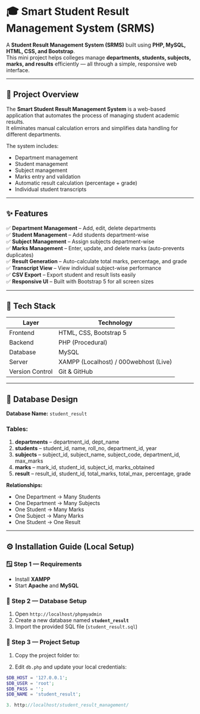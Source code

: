 # 🎓 Smart Student Result Management System (SRMS)

A **Student Result Management System (SRMS)** built using **PHP, MySQL, HTML, CSS, and Bootstrap**.  
This mini project helps colleges manage **departments, students, subjects, marks, and results** efficiently — all through a simple, responsive web interface.

---

## 📘 Project Overview
The **Smart Student Result Management System** is a web-based application that automates the process of managing student academic results.  
It eliminates manual calculation errors and simplifies data handling for different departments.

The system includes:
- Department management  
- Student management  
- Subject management  
- Marks entry and validation  
- Automatic result calculation (percentage + grade)  
- Individual student transcripts  

---

## ✨ Features

✅ **Department Management** – Add, edit, delete departments  
✅ **Student Management** – Add students department-wise  
✅ **Subject Management** – Assign subjects department-wise  
✅ **Marks Management** – Enter, update, and delete marks (auto-prevents duplicates)  
✅ **Result Generation** – Auto-calculate total marks, percentage, and grade  
✅ **Transcript View** – View individual subject-wise performance  
✅ **CSV Export** – Export student and result lists easily  
✅ **Responsive UI** – Built with Bootstrap 5 for all screen sizes  

---

## 🧠 Tech Stack

| Layer | Technology |
|--------|-------------|
| Frontend | HTML, CSS, Bootstrap 5 |
| Backend | PHP (Procedural) |
| Database | MySQL |
| Server | XAMPP (Localhost) / 000webhost (Live) |
| Version Control | Git & GitHub |

---

## 🧩 Database Design

**Database Name:** `student_result`

### Tables:
1. **departments** – department_id, dept_name  
2. **students** – student_id, name, roll_no, department_id, year  
3. **subjects** – subject_id, subject_name, subject_code, department_id, max_marks  
4. **marks** – mark_id, student_id, subject_id, marks_obtained  
5. **result** – result_id, student_id, total_marks, total_max, percentage, grade

**Relationships:**
- One Department → Many Students  
- One Department → Many Subjects  
- One Student → Many Marks  
- One Subject → Many Marks  
- One Student → One Result  

---



## ⚙️ Installation Guide (Local Setup)

### 🪟 Step 1 — Requirements
- Install **XAMPP**
- Start **Apache** and **MySQL**

### 💾 Step 2 — Database Setup
1. Open `http://localhost/phpmyadmin`
2. Create a new database named **`student_result`**
3. Import the provided SQL file (`student_result.sql`)

### 🧩 Step 3 — Project Setup
1. Copy the project folder to:

2. Edit `db.php` and update your local credentials:
```php
$DB_HOST = '127.0.0.1';
$DB_USER = 'root';
$DB_PASS = '';
$DB_NAME = 'student_result';

3. http://localhost/student_result_management/


